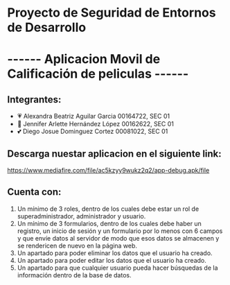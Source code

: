 # Proyecto de Seguridad de Entornos de Desarrollo
# ------ Aplicacion Movil de Calificación de peliculas ------
## Integrantes:
- 💗 Alexandra Beatriz Aguilar Garcia 00164722, SEC 01
- 💖 Jennifer Arlette Hernández López 00162622, SEC 01
- 💕 Diego Josue Dominguez Cortez     00081022, SEC 01

## Descarga nuestar aplicacion en el siguiente link:
https://www.mediafire.com/file/ac5kzyy9wukz2q2/app-debug.apk/file

## Cuenta con:
 1. Un mínimo de 3 roles, dentro de los cuales debe estar un rol de superadministrador, administrador y usuario.
 2. Un mínimo de 3 formularios, dentro de los cuales debe haber un registro, un inicio de sesión y un formulario por lo menos con 6 campos y que envíe datos al servidor de modo que esos datos se almacenen y se rendericen de nuevo en la página web.
 3. Un apartado para poder eliminar los datos que el usuario ha creado.
 4. Un apartado para poder editar los datos que el usuario ha creado.
 5. Un apartado para que cualquier usuario pueda hacer búsquedas de la información dentro de la base de datos.
